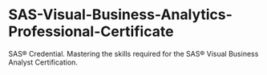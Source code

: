 # SAS-Visual-Business-Analytics-Professional-Certificate
SAS® Credential. Mastering the skills required for the SAS® Visual Business Analyst Certification.

